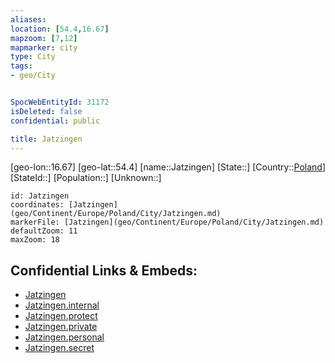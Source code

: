 ```yaml
---
aliases: 
location: [54.4,16.67]
mapzoom: [7,12] 
mapmarker: city 
type: City
tags:
- geo/City


SpocWebEntityId: 31172
isDeleted: false
confidential: public

title: Jatzingen
---
```

[geo-lon::16.67]
[geo-lat::54.4]
[name::Jatzingen]
[State::]
[Country::[Poland](geo/Continent/Europe/Poland.md)]
[StateId::]
[Population::]
[Unknown::]


```leaflet
id: Jatzingen
coordinates: [Jatzingen](geo/Continent/Europe/Poland/City/Jatzingen.md)
markerFile: [Jatzingen](geo/Continent/Europe/Poland/City/Jatzingen.md)
defaultZoom: 11 
maxZoom: 18
```


## Confidential Links & Embeds: 
- [Jatzingen](../../../../../../_public/geo/Continent/Europe/Poland/City/Jatzingen.md) 
- [Jatzingen.internal](../../../../../../_internal/geo/Continent/Europe/Poland/City/Jatzingen.internal.md) 
- [Jatzingen.protect](../../../../../../_protect/geo/Continent/Europe/Poland/City/Jatzingen.protect.md) 
- [Jatzingen.private](../../../../../../_private/geo/Continent/Europe/Poland/City/Jatzingen.private.md) 
- [Jatzingen.personal](../../../../../../_personal/geo/Continent/Europe/Poland/City/Jatzingen.personal.md) 
- [Jatzingen.secret](../../../../../../_secret/geo/Continent/Europe/Poland/City/Jatzingen.secret.md) 

